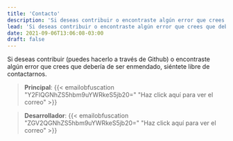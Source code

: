 ```yaml
---
title: 'Contacto'
description: 'Si deseas contribuir o encontraste algún error que crees que debería de ser enmendado, siéntete libre de contactarnos.'
lead: 'Si deseas contribuir o encontraste algún error que crees que debería de ser enmendado, siéntete libre de contactarnos.'
date: 2021-09-06T13:06:08-03:00
draft: false
---
```


Si deseas contribuir (puedes hacerlo a través de Github) o encontraste algún error que crees que debería de ser enmendado, siéntete libre de contactarnos.

> **Principal**: {{< emailobfuscation "Y2FlQGNhZS5hbm9uYWRkeS5jb20=" "Haz click aquí para ver el correo" >}}

[](ignored)

> **Desarrollador**: {{< emailobfuscation "ZGV2QGNhZS5hbm9uYWRkeS5jb20=" "Haz click aquí para ver el correo" >}}

